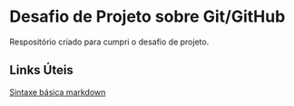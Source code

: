 # Desafio de Projeto sobre Git/GitHub
Respositório criado para cumpri o desafio de projeto.

## Links Úteis
[Sintaxe básica markdown](https://www.markdownguide.org/basic-syntax/)
